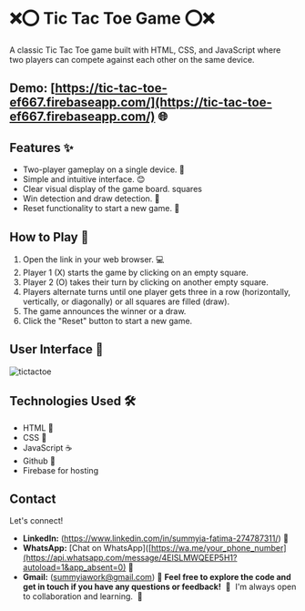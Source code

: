 # ❌⭕ Tic Tac Toe Game ⭕❌

A classic Tic Tac Toe game built with HTML, CSS, and JavaScript where two players can compete against each other on the same device.

## Demo: [https://tic-tac-toe-ef667.firebaseapp.com/](https://tic-tac-toe-ef667.firebaseapp.com/) 🌐

## Features ✨

* Two-player gameplay on a single device. 👥
* Simple and intuitive interface. 😊
* Clear visual display of the game board.  squares
* Win detection and draw detection. 🎉
* Reset functionality to start a new game. 🔄

## How to Play 🚀

1. Open the link in your web browser. 💻
2. Player 1 (X) starts the game by clicking on an empty square.
3. Player 2 (O) takes their turn by clicking on another empty square.
4. Players alternate turns until one player gets three in a row (horizontally, vertically, or diagonally) or all squares are filled (draw).
5. The game announces the winner or a draw.
6. Click the "Reset" button to start a new game.

## User Interface 📸

![tictactoe](https://github.com/user-attachments/assets/2409e1a9-439d-4dcb-8e8d-bc4cbfdcb8dd)

## Technologies Used 🛠️

* HTML 🧱
* CSS 🎨
* JavaScript ☕
* Github 🎯
* Firebase for hosting

## Contact
Let's connect!
* **LinkedIn:** (https://www.linkedin.com/in/summyia-fatima-274787311/) 🔗
* **WhatsApp:** [Chat on WhatsApp]([https://wa.me/your_phone_number](https://api.whatsapp.com/message/4EISLMWQEEP5H1?autoload=1&app_absent=0) 💬 
* **Gmail:** (summyiawork@gmail.com) 📧
**Feel free to explore the code and get in touch if you have any questions or feedback!**  💬  I'm always open to collaboration and learning.  🤝
